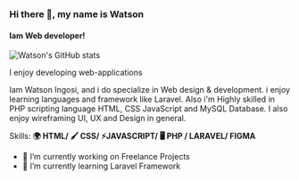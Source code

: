 ### Hi there 👋, my name is Watson

#### Iam Web developer!

![Watson's GitHub stats](https://github-readme-stats.vercel.app/api?username=watsoningosi&show_icons=true&theme=radical&count_private=true&hide=contribs,prs)

I enjoy developing web-applications

Iam Watson Ingosi, and i do specialize in Web design & development. i enjoy learning languages and framework like Laravel. Also i'm Highly skilled in PHP scripting language HTML, CSS JavaScript and MySQL Database. I also enjoy wireframing UI, UX and Design in general.

Skills:  **🌍 HTML/ 🖌 CSS/ ⚡JAVASCRIPT/ 🖥 PHP / LARAVEL/ FIGMA**
- 🔭 I’m currently working on Freelance Projects 
- 🌱 I’m currently learning Laravel Framework 
